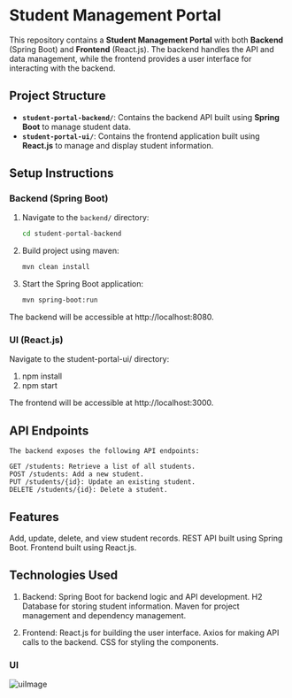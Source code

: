 # Student Management Portal

This repository contains a **Student Management Portal** with both **Backend** (Spring Boot) and **Frontend** (React.js). The backend handles the API and data management, while the frontend provides a user interface for interacting with the backend.

## Project Structure

- **`student-portal-backend/`**: Contains the backend API built using **Spring Boot** to manage student data.
- **`student-portal-ui/`**: Contains the frontend application built using **React.js** to manage and display student information.

## Setup Instructions

### Backend (Spring Boot)

1. Navigate to the `backend/` directory:

   ```bash
   cd student-portal-backend

2. Build project using maven:

   ```bash
   mvn clean install

3. Start the Spring Boot application:

   ```bash
   mvn spring-boot:run

The backend will be accessible at http://localhost:8080.

### UI (React.js)
  Navigate to the student-portal-ui/ directory:
  1. npm install
  2. npm start
  
  The frontend will be accessible at http://localhost:3000.

## API Endpoints
    The backend exposes the following API endpoints:
    
    GET /students: Retrieve a list of all students.
    POST /students: Add a new student.
    PUT /students/{id}: Update an existing student.
    DELETE /students/{id}: Delete a student.

## Features
  Add, update, delete, and view student records.
  REST API built using Spring Boot.
  Frontend built using React.js.

## Technologies Used
  1) Backend:
  Spring Boot for backend logic and API development.
  H2 Database for storing student information.
  Maven for project management and dependency management.

  2) Frontend:
  React.js for building the user interface.
  Axios for making API calls to the backend.
  CSS for styling the components.

### UI

   ![uiImage](https://github.com/user-attachments/assets/67b83fef-be4a-468e-842f-3834e1661330)

